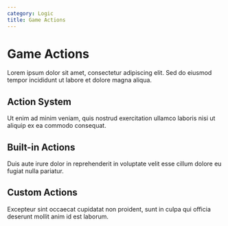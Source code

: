 ```yaml
---
category: Logic
title: Game Actions
---
```


# Game Actions

Lorem ipsum dolor sit amet, consectetur adipiscing elit. Sed do eiusmod tempor incididunt ut labore et dolore magna aliqua.

## Action System

Ut enim ad minim veniam, quis nostrud exercitation ullamco laboris nisi ut aliquip ex ea commodo consequat.

## Built-in Actions

Duis aute irure dolor in reprehenderit in voluptate velit esse cillum dolore eu fugiat nulla pariatur.

## Custom Actions

Excepteur sint occaecat cupidatat non proident, sunt in culpa qui officia deserunt mollit anim id est laborum.
